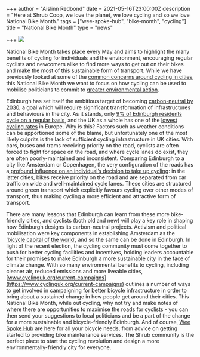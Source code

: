 +++
author = "Aislinn Redbond"
date = 2021-05-16T23:00:00Z
description = "Here at Shrub Coop, we love the planet, we love cycling and so we love National Bike Month."
tags = ["wee-spoke-hub", "bike-month", "cycling"]
title = "National Bike Month"
type = "news"

+++
![](https://res.cloudinary.com/shrub-co-op/image/upload/v1621282217/shrubcoop.org/media/nbm_mhjmol.png)

National Bike Month takes place every May and aims to highlight the many benefits of cycling for individuals and the environment, encouraging regular cyclists and newcomers alike to find more ways to get out on their bikes and make the most of this sustainable form of transport. While we have previously looked at some of the [common concerns around cycling in cities](https://www.shrubcoop.org/getting-onto-the-saddle/), this National Bike Month we want to focus on how cycling can be used to mobilise politicians to commit to [greater environmental action](https://www.bicycling.com/news/a20004895/bicycles-can-be-a-huge-part-of-combating-climate-change/).

Edinburgh has set itself the ambitious target of becoming [carbon-neutral by 2030](https://www.edinburgh.gov.uk/futureedinburgh), a goal which will require significant transformation of infrastructures and behaviours in the city. As it stands, only [9% of Edinburgh residents cycle on a regular basis](https://www.edinburgh.gov.uk/downloads/file/26121/bike-life-2017), and the UK as a whole has one of the [lowest cycling rates](https://www.cyclinguk.org/statistics) in Europe. Why is this? Factors such as weather conditions can be apportioned some of the blame, but unfortunately one of the most likely culprits is the lack of sufficient cycling infrastructure in UK cities. With cars, buses and trams receiving priority on the road, cyclists are often forced to fight for space on the road, and where cycle lanes do exist, they are often poorly-maintained and inconsistent. Comparing Edinburgh to a city like Amsterdam or Copenhagen, the very configuration of the roads has a[ profound influence on an individual’s decision to take up cycling](https://www.theguardian.com/cities/2016/jan/05/where-world-most-cycle-friendly-city-amsterdam-copenhagen): in the latter cities, bikes receive priority on the road and are separated from car traffic on wide and well-maintained cycle lanes. These cities are structured around green transport which explicitly favours cycling over other modes of transport, thus making cycling a more efficient and attractive form of transport.

  
There are many lessons that Edinburgh can learn from these more bike-friendly cities, and cyclists (both old and new) will play a key role in shaping how Edinburgh designs its carbon-neutral projects. Activism and political mobilisation were key components in establishing Amsterdam as the [‘bicycle capital of the world’](https://www.theguardian.com/cities/2015/may/05/amsterdam-bicycle-capital-world-transport-cycling-kindermoord), and so the same can be done in Edinburgh. In light of the recent election, the cycling community must come together to push for better cycling facilities and incentives, holding leaders accountable for their promises to make Edinburgh a more sustainable city in the face of climate change. With so many environmental benefits to cycling, including cleaner air, reduced emissions and more liveable cities, [www.cyclinguk.org/current-campaigns](https://www.cyclinguk.org/current-campaigns) outlines a number of ways to get involved in campaigning for better bicycle infrastructure in order to bring about a sustained change in how people get around their cities. This National Bike Month, while out cycling, why not try and make notes of where there are opportunities to maximise the roads for cyclists - you can then send your suggestions to local politicians and be a part of the change for a more sustainable and bicycle-friendly Edinburgh. And of course, [Wee Spoke Hub](https://www.shrubcoop.org/working-groups/wee-spoke-hub/) are here for all your bicycle needs, from advice on getting started to providing bike maintenance services. The Shrub community is the perfect place to start the cycling revolution and design a more environmentally-friendly city for everyone.
